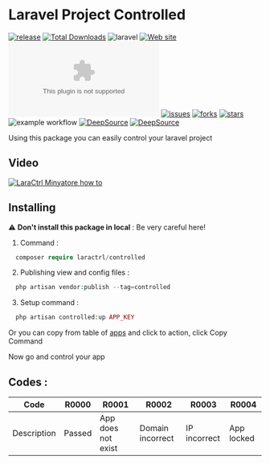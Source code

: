 # Laravel Project Controlled

[![release](https://img.shields.io/github/release/laractrl/controlled)](https://github.com/laractrl/controlled/releases)
[![Total Downloads](https://img.shields.io/packagist/dt/laractrl/controlled.svg)](https://packagist.org/packages/laractrl/controlled)
![laravel](https://img.shields.io/badge/Laravel-8%7C9-red)
[![Web site](https://img.shields.io/badge/website-laractrl.com-brightgreen)](https://laractrl.com)
[![Web site Status](https://img.shields.io/website-up-down-green-red/http/laractrl.com)](https://laractrl.com)
[![issues](https://img.shields.io/github/issues/laractrl/controlled)](https://packagist.org/packages/laractrl/controlled)
[![forks](https://img.shields.io/github/forks/laractrl/controlled)](https://packagist.org/packages/laractrl/controlled)
[![stars](https://img.shields.io/packagist/stars/laractrl/controlled)](https://packagist.org/packages/laractrl/controlled)
![example workflow](https://github.com/laractrl/controlled/actions/workflows/testing.yml/badge.svg)
[![DeepSource](https://deepsource.io/gh/laractrl/controlled.svg/?label=active+issues&show_trend=true&token=GU7mZ7deZTs5GAazEp9DpXZD)](https://deepsource.io/gh/laractrl/controlled/?ref=repository-badge)
[![DeepSource](https://deepsource.io/gh/laractrl/controlled.svg/?label=resolved+issues&show_trend=true&token=GU7mZ7deZTs5GAazEp9DpXZD)](https://deepsource.io/gh/laractrl/controlled/?ref=repository-badge)

Using this package you can easily control your laravel project
## Video
[![LaraCtrl Minyatore how to](https://user-images.githubusercontent.com/64494826/178027143-9aa51e30-16bd-46ac-b553-65dd6d797ecf.png)](https://youtu.be/sK9wsXppx4U)
## Installing
 :warning: **Don't install this package in local** : Be very careful here!
 
1) Command :
```php
  composer require laractrl/controlled
```

2) Publishing view and config files : 

```php
  php artisan vendor:publish --tag=controlled
```

3) Setup command :

```php
  php artisan controlled:up APP_KEY
```

  Or you can copy from table of [apps](https://laractrl.com/app) and click to action, click Copy Command
  
  Now go and control your app

  ## Codes :
  
  Code | R0000 | R0001 | R0002 | R0003 | R0004 |
--- | --- | --- | --- |--- |--- |
Description | Passed | App does not exist | Domain incorrect | IP incorrect | App locked |
